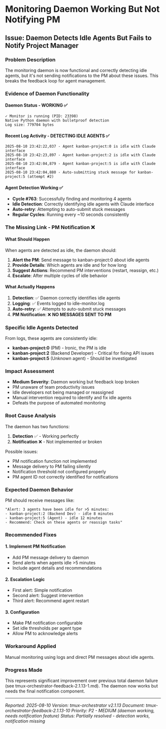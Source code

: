 # Monitoring Daemon Working But Not Notifying PM

## Issue: Daemon Detects Idle Agents But Fails to Notify Project Manager

### Problem Description
The monitoring daemon is now functional and correctly detecting idle agents, but it's not sending notifications to the PM about these issues. This breaks the feedback loop for agent management.

### Evidence of Daemon Functionality

#### Daemon Status - WORKING ✅
```
✓ Monitor is running (PID: 23398)
Native Python daemon with bulletproof detection
Log size: 779704 bytes
```

#### Recent Log Activity - DETECTING IDLE AGENTS ✅
```
2025-08-10 23:42:22,037 - Agent kanban-project:0 is idle with Claude interface
2025-08-10 23:42:23,897 - Agent kanban-project:2 is idle with Claude interface
2025-08-10 23:42:04,879 - Agent kanban-project:5 is idle with Claude interface
2025-08-10 23:42:04,880 - Auto-submitting stuck message for kanban-project:5 (attempt #2)
```

#### Agent Detection Working ✅
- **Cycle #763**: Successfully finding and monitoring 4 agents
- **Idle Detection**: Correctly identifying idle agents with Claude interface
- **Auto-retry**: Attempting to auto-submit stuck messages
- **Regular Cycles**: Running every ~10 seconds consistently

### The Missing Link - PM Notification ❌

#### What Should Happen
When agents are detected as idle, the daemon should:
1. **Alert the PM**: Send message to kanban-project:0 about idle agents
2. **Provide Details**: Which agents are idle and for how long
3. **Suggest Actions**: Recommend PM interventions (restart, reassign, etc.)
4. **Escalate**: After multiple cycles of idle behavior

#### What Actually Happens
1. **Detection**: ✅ Daemon correctly identifies idle agents
2. **Logging**: ✅ Events logged to idle-monitor.log
3. **Auto-retry**: ✅ Attempts to auto-submit stuck messages  
4. **PM Notification**: ❌ **NO MESSAGES SENT TO PM**

### Specific Idle Agents Detected
From logs, these agents are consistently idle:
- **kanban-project:0** (PM) - Ironic, the PM is idle
- **kanban-project:2** (Backend Developer) - Critical for fixing API issues
- **kanban-project:5** (Unknown agent) - Should be investigated

### Impact Assessment
- **Medium Severity**: Daemon working but feedback loop broken
- PM unaware of team productivity issues
- Idle developers not being managed or reassigned
- Manual intervention required to identify and fix idle agents
- Defeats the purpose of automated monitoring

### Root Cause Analysis
The daemon has two functions:
1. **Detection** ✅ - Working perfectly
2. **Notification** ❌ - Not implemented or broken

Possible issues:
- PM notification function not implemented
- Message delivery to PM failing silently
- Notification threshold not configured properly
- PM agent ID not correctly identified for notifications

### Expected Daemon Behavior
PM should receive messages like:
```
"Alert: 3 agents have been idle for >5 minutes:
- kanban-project:2 (Backend Dev) - idle 8 minutes
- kanban-project:5 (Agent) - idle 12 minutes  
- Recommend: Check on these agents or reassign tasks"
```

### Recommended Fixes

#### 1. Implement PM Notification
- Add PM message delivery to daemon
- Send alerts when agents idle >5 minutes
- Include agent details and recommendations

#### 2. Escalation Logic  
- First alert: Simple notification
- Second alert: Suggest intervention
- Third alert: Recommend agent restart

#### 3. Configuration
- Make PM notification configurable
- Set idle thresholds per agent type
- Allow PM to acknowledge alerts

### Workaround Applied
Manual monitoring using logs and direct PM messages about idle agents.

### Progress Made
This represents significant improvement over previous total daemon failure (see tmux-orchestrator-feedback-2.1.13-1.md). The daemon now works but needs the final notification component.

---
*Reported: 2025-08-10*
*Version: tmux-orchestrator v2.1.13*
*Document: tmux-orchestrator-feedback-2.1.13-10*
*Priority: P2 - MEDIUM (daemon working, needs notification feature)*
*Status: Partially resolved - detection works, notification missing*